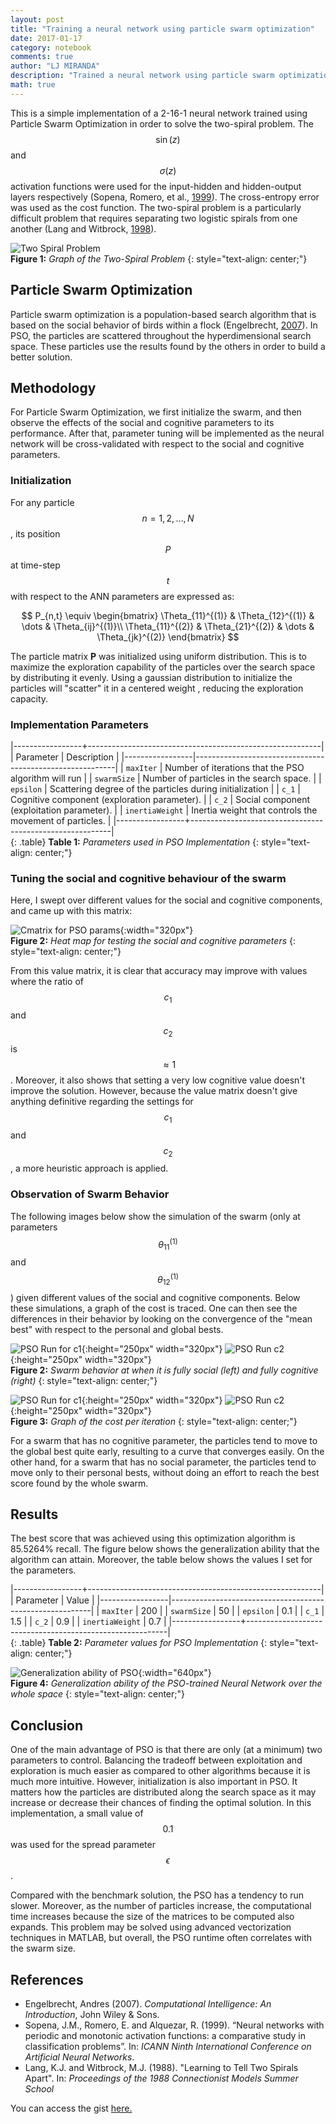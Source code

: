 ```yaml
---
layout: post
title: "Training a neural network using particle swarm optimization"
date: 2017-01-17
category: notebook
comments: true
author: "LJ MIRANDA"
description: "Trained a neural network using particle swarm optimization (PSO) to solve the two-spiral problem"
math: true
---
```


This is a simple implementation of a 2-16-1 neural network trained using
Particle Swarm Optimization in order to solve the two-spiral problem. The
$$\sin(z)$$ and $$\sigma(z)$$ activation functions were used for the
input-hidden and hidden-output layers respectively (Sopena, Romero, et al.,
[1999](#sopena1999neural)). The cross-entropy error
was used as the cost function. The two-spiral problem is a particularly
difficult problem that requires separating two logistic spirals from one
another (Lang
and Witbrock, [1998](#lang1998learning)).

![Two Spiral Problem](http://i.imgur.com/AB14SHCl.png)  
__Figure 1:__ _Graph of the Two-Spiral Problem_
{: style="text-align: center;"}  

## Particle Swarm Optimization

Particle swarm optimization is a population-based search algorithm that is
based on the social behavior of birds within a flock (Engelbrecht, [2007](#engelbrecht2007computational)). In PSO, the particles
are scattered throughout the hyperdimensional search space. These particles
use the results found by the others in order to build a better solution.

## Methodology  

For Particle Swarm Optimization, we first initialize the swarm, and then
observe the effects of the social and cognitive parameters to its
performance. After that, parameter tuning will be implemented as the neural
network will be cross-validated with respect to the social and cognitive
parameters.

### Initialization

For any particle $$n = 1,2, \dots , N$$, its position $$P$$ at time-step
$$t$$ with respect to the ANN parameters are expressed as:

$$
P_{n,t} \equiv \begin{bmatrix}
\Theta_{11}^{(1)} & \Theta_{12}^{(1)} & \dots & \Theta_{ij}^{(1)}\\
\Theta_{11}^{(2)} & \Theta_{21}^{(2)} & \dots & \Theta_{jk}^{(2)}
\end{bmatrix}
$$

The particle matrix __P__ was initialized using uniform distribution. This is
to maximize the exploration capability of the particles over the search space
by distributing it evenly. Using a gaussian distribution to initialize the
particles will "scatter" it in a centered weight , reducing the exploration
capacity.

### Implementation Parameters

|-----------------+----------------------------------------------------------|
| Parameter       | Description                                              |
|-----------------|----------------------------------------------------------|
| `maxIter`       | Number of iterations that the PSO algorithm will run     |
| `swarmSize`     | Number of particles in the search space.                 |
| `epsilon`       | Scattering degree of the particles during initialization |
| `c_1`           | Cognitive component (exploration parameter).             |
| `c_2`           | Social component (exploitation parameter).               |
| `inertiaWeight` | Inertia weight that controls the movement of particles.  |
|-----------------+----------------------------------------------------------|  
{: .table}
__Table 1:__ _Parameters used in PSO Implementation_
{: style="text-align: center;"}



### Tuning the social and cognitive behaviour of the swarm

Here, I swept over different values for the social and cognitive components,
and came up with this matrix:

![Cmatrix for PSO params](/assets/png/nn/cmatrix.png){:width="320px"}    
__Figure 2:__ _Heat map for testing the social and cognitive parameters_
{: style="text-align: center;"}

From this value matrix, it is clear that accuracy may improve with values
where the ratio of $$c_{1}$$ and $$c_{2}$$ is $$\approx 1$$. Moreover, it
also shows that setting a very low cognitive value doesn't improve the
solution. However, because the value matrix doesn't give anything definitive
regarding the settings for $$c_{1}$$ and $$c_{2}$$, a more heuristic approach
is applied.

### Observation of Swarm Behavior

The following images below show the simulation of the swarm (only at
parameters $$\theta_{11}^{(1)}$$ and $$\theta_{12}^{(1)}$$) given different
values of the social and cognitive components. Below these simulations, a
graph of the cost is traced. One can then see the differences in their
behavior by looking on the convergence of the "mean best" with respect to the
personal and global bests.

![PSO Run for c1](/assets/png/nn/pso_r_test1_zeroc1.gif){:height="250px" width="320px"} ![PSO Run c2](/assets/png/nn/pso_r_test2_zeroc2.gif){:height="250px" width="320px"}  
__Figure 2:__ _Swarm behavior at when it is fully social (left) and fully cognitive (right)_
{: style="text-align: center;"}

![PSO Run for c1](/assets/png/nn/pso_r_test1_zeroc1.png){:height="250px" width="320px"} ![PSO Run c2](/assets/png/nn/pso_r_test2_zeroc2.png){:height="250px" width="320px"}  
__Figure 3:__ _Graph of the cost per iteration_
{: style="text-align: center;"}


For a swarm that has no cognitive parameter, the particles tend to move to
the global best quite early, resulting to a curve that converges easily. On
the other hand, for a swarm that has no social parameter, the particles tend
to move only to their personal bests, without doing an effort to reach the
best score found by the whole swarm.

## Results

The best score that was achieved using this optimization algorithm is
85.5264% recall. The figure below shows the generalization ability that the
algorithm can attain. Moreover, the table below shows the values I set for
the parameters.

|-----------------+----------------------------------------------------------|
| Parameter       | Value                                                    |
|-----------------|----------------------------------------------------------|
| `maxIter`       | 200                                                      |
| `swarmSize`     | 50                                                       |
| `epsilon`       | 0.1                                                      |
| `c_1`           | 1.5                                                      |
| `c_2`           | 0.9                                                      |
| `inertiaWeight` | 0.7                                                      |
|-----------------+----------------------------------------------------------|  
{: .table}
__Table 2:__ _Parameter values for PSO Implementation_
{: style="text-align: center;"}


![Generalization ability of PSO](http://i.imgur.com/JtMGhr8l.png){:width="640px"}      
__Figure 4:__ _Generalization ability of the PSO-trained Neural Network over the whole space_
{: style="text-align: center;"}

## Conclusion

One of the main advantage of PSO is that there are only (at a minimum) two
parameters to control. Balancing the tradeoff between exploitation and
exploration is much easier as compared to other algorithms because it is much
more intuitive. However, initialization is also important in PSO. It matters
how the particles are distributed along the search space as it may increase
or decrease their chances of finding the optimal solution. In this
implementation, a small value of $$0.1$$ was used for the spread parameter
$$\epsilon$$.

Compared with the benchmark solution, the PSO has a tendency to run slower.
Moreover, as the number of particles increase, the computational time
increases because the size of the matrices to be computed also expands. This
problem may be solved using advanced vectorization techniques in MATLAB, but
overall, the PSO runtime often correlates with the swarm size.

## References
- <a id="engelbrecht2007computational">Engelbrecht, Andres</a> (2007). *Computational Intelligence: An Introduction*, John Wiley & Sons.
- <a id="sopena1999neural">Sopena, J.M., Romero, E. and Alquezar, R.</a>
  (1999). “Neural networks with periodic and monotonic activation functions: a
  comparative study in classification problems”. In: *ICANN Ninth International Conference on Artificial Neural Networks*.
- <a id="lang1998learning">Lang, K.J. and Witbrock, M.J.</a> (1988).
  "Learning to Tell Two Spirals Apart". In: *Proceedings of the 1988
  Connectionist Models Summer School*

You can access the gist [here.](https://gist.github.com/ljvmiranda921/53939299b9e67f0df082e0127c7f229d)
